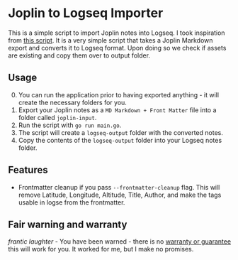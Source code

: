 # Joplin to Logseq Importer

This is a simple script to import Joplin notes into Logseq.
I took inspiration from [this script](https://github.com/htinaunglu/Joplin-to-Logseq-Integrater).
It is a very simple script that takes a Joplin Markdown export and converts it to Logseq format.
Upon doing so we check if assets are existing and copy them over to output folder.

## Usage

0. You can run the application prior to having exported anything - it will create the necessary folders for you.
1. Export your Joplin notes as a `MD Markdown + Front Matter` file into a folder called `joplin-input`.
2. Run the script with `go run main.go`.
3. The script will create a `logseq-output` folder with the converted notes.
4. Copy the contents of the `logseq-output` folder into your Logseq notes folder.

## Features

- Frontmatter cleanup if you pass `--frontmatter-cleanup` flag.
  This will remove Latitude, Longitude, Altitude, Title, Author, and make the tags usable in logse from the frontmatter.

## Fair warning and warranty

*frantic laughter* - You have been warned - there is no [warranty or guarantee](LICENCE.md) this will work for you. It worked for me, but I make no promises.